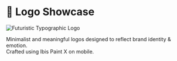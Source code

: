 # 🎨 Logo Showcase

![Futuristic Typographic Logo](https://ik.imagekit.io/Designproject/20250630_231100.png)

Minimalist and meaningful logos designed to reflect brand identity & emotion.  
Crafted using Ibis Paint X on mobile.
